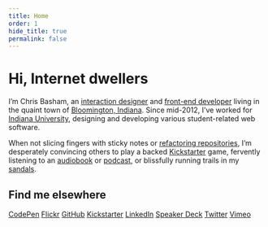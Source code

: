 ```yaml
---
title: Home
order: 1
hide_title: true
permalink: false
---
```


# Hi, Internet dwellers

I’m Chris Basham, an [interaction designer](http://en.wikipedia.org/wiki/Interaction_design) and [front-end developer](http://en.wikipedia.org/wiki/Front_end_development) living in the quaint town of [Bloomington, Indiana](http://en.wikipedia.org/wiki/Bloomington,_Indiana). Since <time datetime="2012-07">mid-2012</time>, I’ve worked for [Indiana University](http://www.iu.edu/), designing and developing various student-related web software.

When not slicing fingers with sticky notes or [refactoring repositories](https://github.com/basham), I’m desperately convincing others to play a backed [Kickstarter](https://www.kickstarter.com/profile/1468456177) game, fervently listening to an [audiobook](http://www.audible.com) or [podcast](http://99percentinvisible.org/), or blissfully running trails in my [sandals](http://www.lunasandals.com/).

## Find me elsewhere

<p class="Elsewhere">
  <a class="Elsewhere-method" href="http://codepen.io/basham">CodePen</a>
  <a class="Elsewhere-method" href="https://www.flickr.com/photos/chrisbasham">Flickr</a>
  <a class="Elsewhere-method" href="https://github.com/basham">GitHub</a>
  <a class="Elsewhere-method" href="https://www.kickstarter.com/profile/1468456177">Kickstarter</a>
  <a class="Elsewhere-method" href="http://www.linkedin.com/in/cbasham">LinkedIn</a>
  <a class="Elsewhere-method" href="https://speakerdeck.com/basham">Speaker Deck</a>
  <a class="Elsewhere-method" href="https://twitter.com/chrisbasham">Twitter</a>
  <a class="Elsewhere-method" href="http://vimeo.com/basham">Vimeo</a>
</p>
